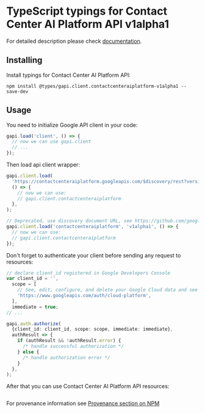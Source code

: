 # TypeScript typings for Contact Center AI Platform API v1alpha1

For detailed description please check [documentation](https://cloud.google.com/solutions/contact-center-ai-platform).

## Installing

Install typings for Contact Center AI Platform API:

```
npm install @types/gapi.client.contactcenteraiplatform-v1alpha1 --save-dev
```

## Usage

You need to initialize Google API client in your code:

```typescript
gapi.load('client', () => {
  // now we can use gapi.client
  // ...
});
```

Then load api client wrapper:

```typescript
gapi.client.load(
  'https://contactcenteraiplatform.googleapis.com/$discovery/rest?version=v1alpha1',
  () => {
    // now we can use:
    // gapi.client.contactcenteraiplatform
  },
);
```

```typescript
// Deprecated, use discovery document URL, see https://github.com/google/google-api-javascript-client/blob/master/docs/reference.md#----gapiclientloadname----version----callback--
gapi.client.load('contactcenteraiplatform', 'v1alpha1', () => {
  // now we can use:
  // gapi.client.contactcenteraiplatform
});
```

Don't forget to authenticate your client before sending any request to resources:

```typescript
// declare client_id registered in Google Developers Console
var client_id = '',
  scope = [
    // See, edit, configure, and delete your Google Cloud data and see the email address for your Google Account.
    'https://www.googleapis.com/auth/cloud-platform',
  ],
  immediate = true;
// ...

gapi.auth.authorize(
  {client_id: client_id, scope: scope, immediate: immediate},
  authResult => {
    if (authResult && !authResult.error) {
      /* handle successful authorization */
    } else {
      /* handle authorization error */
    }
  },
);
```

After that you can use Contact Center AI Platform API resources: <!-- TODO: make this work for multiple namespaces -->

```typescript

```

For provenance information see [Provenance section on NPM](https://www.npmjs.com/package/@maxim_mazurok/gapi.client.contactcenteraiplatform-v1alpha1#Provenance:~:text=none-,Provenance,-Built%20and%20signed)
